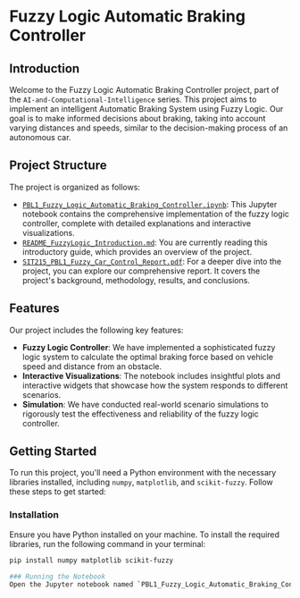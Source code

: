 # Fuzzy Logic Automatic Braking Controller

## Introduction
Welcome to the Fuzzy Logic Automatic Braking Controller project, part of the `AI-and-Computational-Intelligence` series. This project aims to implement an intelligent Automatic Braking System using Fuzzy Logic. Our goal is to make informed decisions about braking, taking into account varying distances and speeds, similar to the decision-making process of an autonomous car.

## Project Structure
The project is organized as follows:

- [`PBL1_Fuzzy_Logic_Automatic_Braking_Controller.ipynb`](./PBL1_Fuzzy_Logic_Automatic_Braking_Controller.ipynb): This Jupyter notebook contains the comprehensive implementation of the fuzzy logic controller, complete with detailed explanations and interactive visualizations.
- [`README_FuzzyLogic_Introduction.md`](./README_FuzzyLogic_Introduction.md): You are currently reading this introductory guide, which provides an overview of the project.
- [`SIT215_PBL1_Fuzzy_Car_Control_Report.pdf`](./SIT215_PBL1_Fuzzy_Car_Control_Report.pdf): For a deeper dive into the project, you can explore our comprehensive report. It covers the project's background, methodology, results, and conclusions.

## Features
Our project includes the following key features:

- **Fuzzy Logic Controller**: We have implemented a sophisticated fuzzy logic system to calculate the optimal braking force based on vehicle speed and distance from an obstacle.
- **Interactive Visualizations**: The notebook includes insightful plots and interactive widgets that showcase how the system responds to different scenarios.
- **Simulation**: We have conducted real-world scenario simulations to rigorously test the effectiveness and reliability of the fuzzy logic controller.

## Getting Started
To run this project, you'll need a Python environment with the necessary libraries installed, including `numpy`, `matplotlib`, and `scikit-fuzzy`. Follow these steps to get started:

### Installation
Ensure you have Python installed on your machine. To install the required libraries, run the following command in your terminal:

```bash
pip install numpy matplotlib scikit-fuzzy

### Running the Notebook
Open the Jupyter notebook named `PBL1_Fuzzy_Logic_Automatic_Braking_Controller.ipynb` in your Jupyter environment to access the code, detailed explanations, and interactive visualizations.



